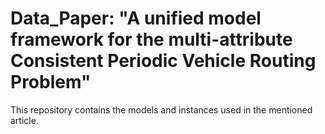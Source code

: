 # Data_Paper: "A unified model framework for the multi-attribute Consistent Periodic Vehicle Routing Problem"
This repository contains the models and instances used in the mentioned article.
